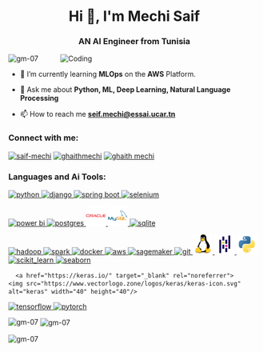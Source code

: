 <h1 align="center">Hi 👋, I'm Mechi Saif</h1>
<h3 align="center">AN AI Engineer from Tunisia</h3>
<img align="right" alt="Coding" width="400" src="https://cdn.dribbble.com/users/1162077/screenshots/3848914/programmer.gif">

<p align="left"> <img src="https://komarev.com/ghpvc/?username=gm-07&label=Profile%20views&color=0e75b6&style=flat" alt="gm-07" /> </p>

- 🌱 I’m currently learning **MLOps** on the **AWS** Platform.
- 💬 Ask me about **Python, ML, Deep Learning, Natural Language Processing**

- 📫 How to reach me <a href="mailto:seif.mechi@essai.ucar.tn">**seif.mechi@essai.ucar.tn**</a>


<h3 align="left">Connect with me:</h3>
<p align="left">

<a href="https://www.linkedin.com/in/saif-mechi-415aab1ba/" target="blank"><img align="center" src="https://raw.githubusercontent.com/rahuldkjain/github-profile-readme-generator/master/src/images/icons/Social/linked-in-alt.svg" alt="saif-mechi" height="30" width="40" /></a>
<a href="https://kaggle.com/seifmechi" target="blank"><img align="center" src="https://raw.githubusercontent.com/rahuldkjain/github-profile-readme-generator/master/src/images/icons/Social/kaggle.svg" alt="ghaithmechi" height="30" width="40" /></a>
<a href="https://www.facebook.com/saif.mechi.7" target="blank"><img align="center" src="https://raw.githubusercontent.com/rahuldkjain/github-profile-readme-generator/master/src/images/icons/Social/facebook.svg" alt="ghaith mechi" height="30" width="40" /></a>
</p>

<h3 align="left">Languages and Ai Tools:</h3>
<p align="left">
    <a href="https://www.python.org/" target="_blank" rel="noreferrer">
    <img src="https://www.vectorlogo.zone/logos/python/python-icon.svg" alt="python" width="40" height="40"/>
  </a>
    <a href="https://www.djangoproject.com/" target="_blank" rel="noreferrer">
    <img src="https://www.vectorlogo.zone/logos/djangoproject/djangoproject-icon.svg" alt="django" width="40" height="40"/>
  </a>
  <a href="https://spring.io/projects/spring-boot" target="_blank" rel="noreferrer">
    <img src="https://www.vectorlogo.zone/logos/springio/springio-icon.svg" alt="spring boot" width="40" height="40"/>
  </a>
  <a href="https://www.selenium.dev/" target="_blank" rel="noreferrer">
    <img src="https://www.selenium.dev/images/selenium_logo_square_green.png" alt="selenium" width="40" height="40"/>
  </a>
</p>
<p align="left">
   <a href="https://powerbi.microsoft.com/" target="_blank" rel="noreferrer">
    <img src="https://www.vectorlogo.zone/logos/microsoft_powerbi/microsoft_powerbi-icon.svg" alt="power bi" width="40" height="40"/>
  </a>
  <a href="https://www.postgresql.org/" target="_blank" rel="noreferrer">
    <img src="https://www.vectorlogo.zone/logos/postgresql/postgresql-icon.svg" alt="postgres" width="40" height="40"/>
  </a>
      <a href="https://www.oracle.com/" target="_blank" rel="noreferrer"> <img src="https://raw.githubusercontent.com/devicons/devicon/master/icons/oracle/oracle-original.svg" alt="oracle" width="40" height="40"/> </a>
  </a> <a href="https://www.mysql.com/" target="_blank" rel="noreferrer"> <img src="https://raw.githubusercontent.com/devicons/devicon/master/icons/mysql/mysql-original-wordmark.svg" alt="mysql" width="40" height="40"/>
     <a href="https://www.sqlite.org/" target="_blank" rel="noreferrer"> <img src="https://www.vectorlogo.zone/logos/sqlite/sqlite-icon.svg" alt="sqlite" width="40" height="40"/> </a>
  </p> 
  <a href="https://hadoop.apache.org/" target="_blank" rel="noreferrer">
    <img src="https://www.vectorlogo.zone/logos/apache_hadoop/apache_hadoop-icon.svg" alt="hadoop" width="40" height="40"/>
  </a>
  <a href="https://spark.apache.org/" target="_blank" rel="noreferrer">
    <img src="https://www.vectorlogo.zone/logos/apache_spark/apache_spark-icon.svg" alt="spark" width="40" height="40"/>
  </a>
  <a href="https://www.docker.com/" target="_blank" rel="noreferrer">
    <img src="https://www.vectorlogo.zone/logos/docker/docker-icon.svg" alt="docker" width="40" height="40"/>
  </a>
  <a href="https://aws.amazon.com/" target="_blank" rel="noreferrer">
    <img src="https://www.vectorlogo.zone/logos/amazon_aws/amazon_aws-icon.svg" alt="aws" width="40" height="40"/>
  </a>
  <a href="https://aws.amazon.com/sagemaker/" target="_blank" rel="noreferrer">
    <img src="https://www.vectorlogo.zone/logos/amazon_sagemaker/amazon_sagemaker-icon.svg" alt="sagemaker" width="40" height="40"/>
  </a>
  <a href="https://git-scm.com/" target="_blank" rel="noreferrer"> <img src="https://www.vectorlogo.zone/logos/git-scm/git-scm-icon.svg" alt="git" width="40" height="40"/> </a> 
  <a href="https://www.linux.org/" target="_blank" rel="noreferrer"> <img src="https://raw.githubusercontent.com/devicons/devicon/master/icons/linux/linux-original.svg" alt="linux" width="40" height="40"/> 
 <a href="https://pandas.pydata.org/" target="_blank" rel="noreferrer"> <img src="https://raw.githubusercontent.com/devicons/devicon/2ae2a900d2f041da66e950e4d48052658d850630/icons/pandas/pandas-original.svg" alt="pandas" width="40" height="40"/> </a> 
    <a href="https://www.python.org" target="_blank" rel="noreferrer"> <img src="https://raw.githubusercontent.com/devicons/devicon/master/icons/python/python-original.svg" alt="python" width="40" height="40"/> </a>
    <a href="https://scikit-learn.org/" target="_blank" rel="noreferrer"> <img src="https://upload.wikimedia.org/wikipedia/commons/0/05/Scikit_learn_logo_small.svg" alt="scikit_learn" width="40" height="40"/> </a> <a href="https://seaborn.pydata.org/" target="_blank" rel="noreferrer"> <img src="https://seaborn.pydata.org/_images/logo-mark-lightbg.svg" alt="seaborn" width="40" height="40"/> </a> 
    
      <a href="https://keras.io/" target="_blank" rel="noreferrer">
    <img src="https://www.vectorlogo.zone/logos/keras/keras-icon.svg" alt="keras" width="40" height="40"/>
  </a>
  </a>
    <a href="https://www.tensorflow.org" target="_blank" rel="noreferrer"> <img src="https://www.vectorlogo.zone/logos/tensorflow/tensorflow-icon.svg" alt="tensorflow" width="40" height="40"/> </a>
        <a href="https://pytorch.org/" target="_blank" rel="noreferrer"> <img src="https://www.vectorlogo.zone/logos/pytorch/pytorch-icon.svg" alt="pytorch" width="40" height="40"/> </a> </p>

<p><img align="left" src="https://github-readme-stats.vercel.app/api/top-langs?username=gm-07&show_icons=true&locale=en&layout=compact" alt="gm-07" /></p>

<p>&nbsp;<img align="center" src="https://github-readme-stats.vercel.app/api?username=gm-07&show_icons=true&locale=en" alt="gm-07" /></p>

<p><img align="center" src="https://github-readme-streak-stats.herokuapp.com/?user=gm-07&" alt="gm-07" /></p>

